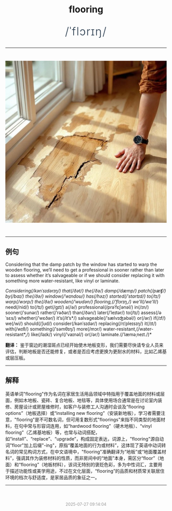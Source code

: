 <div align="center">

# flooring

<div style="margin: 30px 0;">
<h1 style="font-size: 2.5em; font-weight: 300; letter-spacing: 2px; margin: 0; color: #2c3e50;">
/ˈflɔrɪŋ/
</h1>
</div>

</div>

---

<div align="center" style="margin: 40px 0;">

![flooring](images/flooring.png)

</div>

---

## 例句

Considering that the damp patch by the window has started to warp the wooden flooring, we’ll need to get a professional in sooner rather than later to assess whether it’s salvageable or if we should consider replacing it with something more water-resistant, like vinyl or laminate.

*Considering(/kənˈsɪdərɪŋ/) that(/ðət/) the(/ðə/) damp(/dæmp/) patch(/pæʧ/) by(/baɪ/) the(/ðə/) window(/ˈwɪndoʊ/) has(/həz/) started(/ˈstɑrtɪd/) to(/tɪ/) warp(/wɔrp/) the(/ðə/) wooden(/ˈwʊdən/) flooring,(/ˈflɔrɪŋ,/) we’ll(/we’ll*/) need(/nid/) to(/tɪ/) get(/gɪt/) a(/ə/) professional(/prəˈfɛʃənəl/) in(/ɪn/) sooner(/ˈsunər/) rather(/ˈrəðər/) than(/ðən/) later(/ˈleɪtər/) to(/tɪ/) assess(/əˈsɛs/) whether(/ˈwɛðər/) it’s(/it’s*/) salvageable(/ˈsælvɪʤəbəl/) or(/ər/) if(/ɪf/) we(/wi/) should(/ʃʊd/) consider(/kənˈsɪdər/) replacing(/rɪˈpleɪsɪŋ/) it(/ɪt/) with(/wɪθ/) something(/ˈsəmθɪŋ/) more(/mɔr/) water-resistant,(/water-resistant*,/) like(/laɪk/) vinyl(/ˈvaɪnəl/) or(/ər/) laminate.(/ˈlæməˌneɪt./)*

**翻译：** 鉴于窗边的潮湿斑点已经开始使木地板变形，我们需要尽快请专业人员来评估，判断地板是否还能修复，或者是否应考虑更换为更耐水的材料，比如乙烯基或层压板。

---

## 解释

英语单词"flooring"作为名词在家居生活用品领域中特指用于覆盖地面的材料或层面，例如木地板、瓷砖、复合地板、地毯等，具体使用场合通常是在讨论室内装修、房屋设计或房屋维修时，如客户与装修工人沟通时会谈及“flooring options”（地板选择）或“installing new flooring”（安装新地板），学习者需要注意，"flooring"是不可数名词，但可用复数形式"floorings"来指不同类型的地面材料，在句中常与形容词连用，如“hardwood flooring”（硬木地板）、“vinyl flooring”（乙烯基地板）等，也常与动词搭配，如“install”、“replace”、“upgrade”，构成固定表达，词源上，"flooring"源自动词"floor"加上后缀"-ing"，原指“覆盖地面的行为或材料”，这体现了英语中动词转名词的常见构词方式，在中文语境中，"flooring"准确翻译为“地板”或“地面覆盖材料”，强调其作为装修材料的性质，而非房间中的“地面”本身，需区分“floor”（地面）和“flooring”（地板材料），该词无特别的褒贬色彩，多为中性词汇，主要用于描述功能性或美学用途，不过在文化层面，“flooring”的品质和材质常关联居住环境的档次与舒适度，是家居品质的象征之一。


---

<div align="center" style="margin-top: 50px;">
<small style="color: #999; font-size: 0.9em;">2025-07-27 09:14:04</small>
</div>

